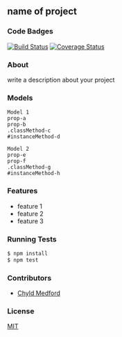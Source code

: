 ## name of project
### Code Badges
[![Build Status](https://travis-ci.org/zoeames/treasure-map.svg)](https://travis-ci.org/zoeames/treasure-map)
[![Coverage Status](https://coveralls.io/repos/zoeames/treasure-map/badge.png)](https://coveralls.io/r/zoeames/treasure-map)

### About
write a description about your project

### Models
```
Model 1
prop-a
prop-b
.classMethod-c
#instanceMethod-d
```

```
Model 2
prop-e
prop-f
.classMethod-g
#instanceMethod-h
```

### Features
- feature 1
- feature 2
- feature 3

### Running Tests
```bash
$ npm install
$ npm test
```

### Contributors
- [Chyld Medford](https://github.com/chyld)

### License
[MIT](LICENSE)

